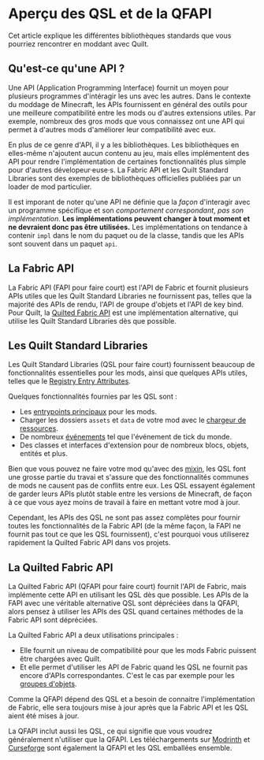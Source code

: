 # Aperçu des QSL et de la QFAPI

Cet article explique les différentes bibliothèques standards que vous pourriez rencontrer en moddant avec Quilt.

## Qu'est-ce qu'une API ?

Une API (Application Programming Interface) fournit un moyen pour plusieurs programmes d'intéragir les uns avec les autres.
Dans le contexte du moddage de Minecraft, les APIs fournissent en général des outils pour une meilleure compatibilité entre les mods ou d'autres extensions utiles.
Par exemple, nombreux des gros mods que vous connaissez ont une API qui permet à d'autres mods d'améliorer leur compatibilité avec eux.

En plus de ce genre d'API, il y a les bibliothèques. Les bibliothèques en elles-même n'ajoutent aucun contenu au jeu,
mais elles implémentent des API pour rendre l'implémentation de certaines fonctionnalités plus simple pour d'autres dévelopeur·euse·s.
La Fabric API et les Quilt Standard Libraries sont des exemples de bibliothèques officielles publiées par un loader de mod particulier.

Il est imporant de noter qu'une API ne définie que la _façon_ d'interagir avec un programme spécifique et son _comportement correspondant_,
_pas son implémentation_. **Les implémentations peuvent changer à tout moment et ne devraient donc pas être utilisées.**
Les implémentations on tendance à contenir `impl` dans le nom du paquet ou de la classe,
tandis que les APIs sont souvent dans un paquet `api`.

## La Fabric API

La Fabric API (FAPI pour faire court) est l'API de Fabric et fournit plusieurs APIs utiles que les Quilt Standard Libraries ne fournissent pas,
telles que la majorité des APIs de rendu, l'API de groupe d'objets et l'API de key bind.
Pour Quilt, la [Quilted Fabric API](#la-quilted-fabric-api) est une implémentation alternative, qui utilise les Quilt Standard Libraries dès que possible.

## Les Quilt Standard Libraries

Les Quilt Standard Libraries (QSL pour faire court) fournissent beaucoup de fonctionnalités essentielles pour les mods, ainsi que quelques APIs utiles,
telles que le [Registry Entry Attributes](../data/rea).

Quelques fonctionnalités fournies par les QSL sont :

- Les [entrypoints principaux](sideness#les-mod-initializers) pour les mods.
- Charger les dossiers `assets` et `data` de votre mod avec le [chargeur de ressources](../data/resource-loader).
- De nombreux [événements](events) tel que l'événement de tick du monde.
- Des classes et interfaces d'extension pour de nombreux blocs, objets, entités et plus.

Bien que vous pouvez ne faire votre mod qu'avec des [mixin](mixins), les QSL font une grosse partie du travai
et s'assure que des fonctionnalités communes de mods ne causent pas de conflits entre eux.
Les QSL essayent également de garder leurs APIs plutôt stable entre les versions de Minecraft,
de façon à ce que vous ayez moins de travail à faire en mettant votre mod à jour.

Cependant, les APIs des QSL ne sont pas assez complètes pour fournir toutes les fonctionnalités de la Fabric API
(de la même façon, la FAPI ne fournit pas tout ce que les QSL fournissent),
c'est pourquoi vous utiliserez rapidement la Quilted Fabric API dans vos projets.

## La Quilted Fabric API

La Quilted Fabric API (QFAPI pour faire court) fournit l'API de Fabric, mais implémente cette API en utilisant les QSL dès que possible.
Les APIs de la FAPI avec une véritable alternative QSL sont dépréciées dans la QFAPI,
alors pensez à utiliser les APIs des QSL quand certaines méthodes de la Fabric API sont dépréciées.

La Quilted Fabric API a deux utilisations principales :

- Elle fournit un niveau de compatibilité pour que les mods Fabric puissent être chargées avec Quilt.
- Et elle permet d'utiliser les API de Fabric quand les QSL ne fournit pas encore d'APIs correspondantes.
  C'est le cas par exemple pour les [groupes d'objets](../items/first-item#ajouter-litem-à-un-groupe).

Comme la QFAPI dépend des QSL et a besoin de connaitre l'implémentation de Fabric,
elle sera toujours mise à jour après que la Fabric API et les QSL aient été mises à jour.

La QFAPI inclut aussi les QSL, ce qui signifie que vous voudrez généralement n'utiliser que la QFAPI.
Les téléchargements sur [Modrinth](https://modrinth.com/mod/qsl) et [Curseforge](https://www.curseforge.com/minecraft/mc-mods/qsl)
sont également la QFAPI et les QSL emballées ensemble.
